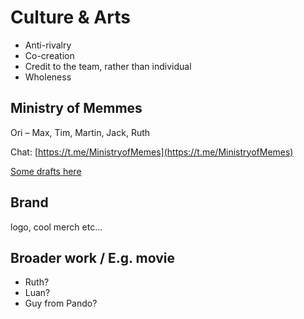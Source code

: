 # Culture & Arts

* Anti-rivalry
* Co-creation
* Credit to the team, rather than individual
* Wholeness

## Ministry of Memmes

Ori – Max, Tim, Martin, Jack, Ruth

Chat: [https://t.me/MinistryofMemes](https://t.me/MinistryofMemes)

[Some drafts here](../../how-to-contribute/memmes.md)

## Brand

logo, cool merch etc...

## Broader work / E.g. movie

* Ruth?
* Luan?
* Guy from Pando?

